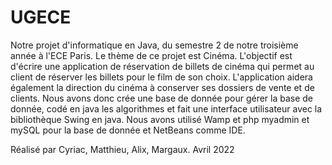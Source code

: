 # UGECE
Notre projet d'informatique en Java, du semestre 2 de notre troisième année à l'ECE Paris. 
Le thème de ce projet est Cinéma. L'objectif est d'écrire une application de réservation de billets de cinéma qui permet au client de réserver les billets pour le film de son choix. L'application aidera également la direction du cinéma à conserver ses dossiers de vente et de clients.
Nous avons donc crée une base de donnée pour gérer la base de donnée, codé en java les algorithmes et fait une interface utilisateur avec la bibliothèque Swing en java.
Nous avons utilisé Wamp et php myadmin et mySQL pour la base de donnée et NetBeans comme IDE.

Réalisé par Cyriac, Matthieu, Alix, Margaux.
Avril 2022
